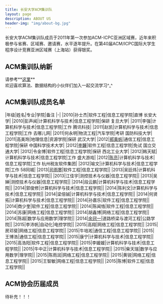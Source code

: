 ```yaml
---
title: 长安大学ACM集训队
layout: page
description: ABOUT US
header-img: "img/about-bg.jpg"
---
```





长安大学ACM集训队成员于2011年第一次参加ACM-ICPC亚洲区域赛，近年来积极参与省赛、区域赛、邀请赛，水平逐年提升。在第40届ACM/ICPC国际大学生程序设计竞赛亚洲区域赛（上海站）获得银奖。

## ACM集训队纳新

请参考**[这里](http://chdacm.club/2016/07/10/acmer_join_us/)**  
欢迎喜欢算法、数据结构的小伙伴们加入一起交流学习^_^


## ACM集训队成员名单

|年级|姓名|专业|学院|备注
|-|
|2010|孙士杰|软件工程|信息工程学院|直博 长安大学|
|2010|彭声闻|计算机科学与技术|信息工程学院|保研 复旦大学|
|2011|李强|计算机科学与技术|信息工程学院|工作 腾讯科技|
|2011|赵凯|计算机科学与技术|信息工程学院|工作 去哪儿网|
|2011|何永明|物流工程|汽车学院|考研 国防科技大学|
|2011|高美玲|地理信息|资源学院|保研 武汉大学|
|2012|[郏乘帆](http://jcf94.com)|通信工程|信息工程学院|保研 中国科学技术大学|
|2012|[李韡](http://bigballon.github.io/)|软件工程|信息工程学院|免试 国立交通大学|
|2012|令金博|软件工程|信息工程学院|保研 西北工业大学|
|2012|韩天赋|计算机科学与技术|信息工程学院|工作 盛大游戏|
|2012|[陈亮](http://flowsnow.net/)|计算机科学与技术|信息工程学院|工作 杭州税友软件集团|
|2012|喻文|计算机科学与技术|信息工程学院|工作 58同城|
|2013|[司雨寒](http://www.cnblogs.com/AOQNRMGYXLMV/)|软件工程|信息工程学院||
|2013|吴廷炜|计算机科学与技术|信息工程学院||
|2013|江佳宇|测控技术与仪器|信息工程学院||
|2013|吴婵|测控技术与仪器|信息工程学院||
|2014|段云鹏|计算机科学与技术|信息工程学院||
|2014|郭俊修|计算机科学与技术|信息工程学院||
|2014|陈利文|计算机科学与技术|信息工程学院||
|2014|梁倍铖|计算机科学与技术|信息工程学院||
|2014|何贤拓|计算机科学与技术|信息工程学院||
|2014|孙嘉乐|软件工程|信息工程学院||
|2014|商少奎|软件工程|信息工程学院||
|2014|陈闻恪|软件工程|信息工程学院||
|2014|苏康|网络工程|信息工程学院||
|2014|胡鑫博|网络工程|信息工程学院||
|2014|陈超|数学与应用数学|理学院||
|2014|[余冠一](http://home.cnblogs.com/u/Aguin/)|道路桥梁与渡河工程|公路学院||
|2015|李沛帆|自动化|电控学院||
|2015|高翔|网络工程|信息工程学院||
|2015|房邓斐|网络工程|信息工程学院||
|2015|牛培淞|通信工程|信息工程学院||
|2015|王博浩|通信工程|信息工程学院||
|2015|康宁|计算机科学与技术|信息工程学院||
|2015|高浩阳|软件工程|信息工程学院||
|2015|李媛媛|计算机科学与技术|信息工程学院||
|2015|牛中正|计算机科学与技术|信息工程学院||
|2015|柴天瑞|数学与应用数学|理学院||
|2015|陈雨润|网络工程|信息工程学院||
|2015|黄锐|网络工程|信息工程学院||
|2015|王智敏|网络工程|信息工程学院||
|2015|陈博|软件工程|信息工程学院||	


## ACM协会历届成员

待补充！！！
